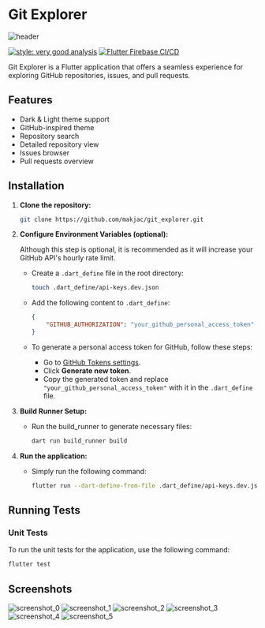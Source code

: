 # Git Explorer

![header][header_image_url]

[![style: very good analysis][very_good_analysis_badge]][very_good_analysis_link]
[![Flutter Firebase CI/CD][ci_badge]][ci_badge_link]

Git Explorer is a Flutter application that offers a seamless experience for exploring GitHub repositories, issues, and pull requests.

## Features

- Dark & Light theme support
- GitHub-inspired theme
- Repository search
- Detailed repository view
- Issues browser
- Pull requests overview

## Installation

1. **Clone the repository:**

      ```sh
      git clone https://github.com/makjac/git_explorer.git
      ```

2. **Configure Environment Variables (optional):**

    Although this step is optional, it is recommended as it will increase your GitHub API's hourly rate limit.

    - Create a `.dart_define` file in the root directory:

      ```sh
      touch .dart_define/api-keys.dev.json
      ```

    - Add the following content to `.dart_define`:

      ```json
      {
          "GITHUB_AUTHORIZATION": "your_github_personal_access_token"
      }
      ```

    - To generate a personal access token for GitHub, follow these steps:

      - Go to [GitHub Tokens settings][generate_token_url].
      - Click **Generate new token**.
      - Copy the generated token and replace `"your_github_personal_access_token"` with it in the `.dart_define` file.

3. **Build Runner Setup:**

    - Run the build_runner to generate necessary files:

      ```sh
      dart run build_runner build
      ```

4. **Run the application:**

    - Simply run the following command:

      ```sh
      flutter run --dart-define-from-file .dart_define/api-keys.dev.json
      ```

## Running Tests

### Unit Tests

To run the unit tests for the application, use the following command:

```sh
flutter test
```

## Screenshots

![screenshot_0][git_explorer_search_dark]
![screenshot_1][git_explorer_search_light]
![screenshot_2][git_explorer_repo_page]
![screenshot_3][git_explorer_issues_page]
![screenshot_4][git_explorer_pull_request_page]
![screenshot_5][git_explorer_settings_page]

<!-- end:excluded_rules_table -->

[header_image_url]: https://raw.githubusercontent.com/makjac/images/refs/heads/main/git_explorer/git_explorer_banner.png

[ci_badge]: https://github.com/makjac/git_explorer/actions/workflows/test.yml/badge.svg
[ci_badge_link]: https://github.com/makjac/git_explorer/actions/workflows/test.yml

[very_good_analysis_badge]: https://img.shields.io/badge/style-very_good_analysis-B22C89.svg
[very_good_analysis_link]: https://pub.dev/packages/very_good_analysis

[generate_token_url]: https://github.com/settings/tokens

[git_explorer_search_dark]: https://raw.githubusercontent.com/makjac/images/refs/heads/main/git_explorer/git_explorer_search_dark.png
[git_explorer_search_light]: https://raw.githubusercontent.com/makjac/images/refs/heads/main/git_explorer/git_explorer_search_light.png
[git_explorer_repo_page]: https://raw.githubusercontent.com/makjac/images/refs/heads/main/git_explorer/git_explorer_repo_page.png
[git_explorer_issues_page]: https://raw.githubusercontent.com/makjac/images/refs/heads/main/git_explorer/git_explorer_issues_page.png
[git_explorer_pull_request_page]: https://raw.githubusercontent.com/makjac/images/refs/heads/main/git_explorer/git_explorer_pull_request_page.png
[git_explorer_settings_page]: https://raw.githubusercontent.com/makjac/images/refs/heads/main/git_explorer/git_explorer_settings_page.png
